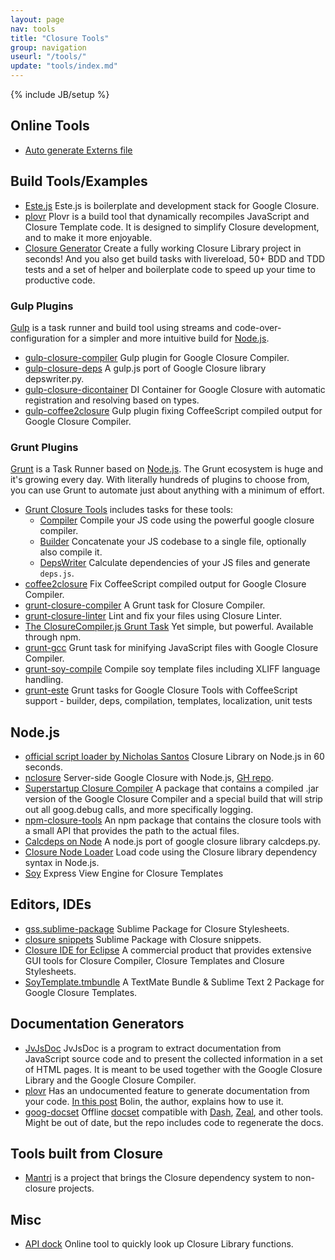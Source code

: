 ```yaml
---
layout: page
nav: tools
title: "Closure Tools"
group: navigation
useurl: "/tools/"
update: "tools/index.md"
---
```

{% include JB/setup %}

## Online Tools

* [Auto generate Externs file](http://www.dotnetwise.com/Code/Externs/)

## Build Tools/Examples

* [Este.js](https://github.com/steida/este) Este.js is boilerplate and development stack for Google Closure.
* [plovr](http://plovr.com/) Plovr is a build tool that dynamically recompiles JavaScript and Closure Template code. It is designed to simplify Closure development, and to make it more enjoyable.
* [Closure Generator](https://github.com/closureplease/generator-closure#readme) Create a fully working Closure Library project in seconds! And you also get build tasks with livereload, 50+ BDD and TDD tests and a set of helper and boilerplate code to speed up your time to productive code.

### Gulp Plugins

[Gulp](gulpjs.com) is a task runner and build tool using streams and code-over-configuration for a simpler and more intuitive build for [Node.js](http://nodejs.org/). 

* [gulp-closure-compiler](https://www.npmjs.org/package/gulp-closure-compiler/) Gulp plugin for Google Closure Compiler.
* [gulp-closure-deps](https://www.npmjs.org/package/gulp-closure-deps/) A gulp.js port of Google Closure library depswriter.py.
* [gulp-closure-dicontainer](https://www.npmjs.org/package/gulp-closure-dicontainer/) DI Container for Google Closure with automatic registration and resolving based on types.
* [gulp-coffee2closure](https://www.npmjs.org/package/gulp-coffee2closure/) Gulp plugin fixing CoffeeScript compiled output for Google Closure Compiler.

### Grunt Plugins

[Grunt](http://gruntjs.com) is a Task Runner based on [Node.js](http://nodejs.org/). The Grunt ecosystem is huge and it's growing every day. With literally hundreds of plugins to choose from, you can use Grunt to automate just about anything with a minimum of effort.

* [Grunt Closure Tools](https://github.com/closureplease/grunt-closure-tools#readme) includes tasks for these tools:
  - [Compiler](https://developers.google.com/closure/compiler/) Compile your JS code using the powerful google closure compiler.
  - [Builder](https://developers.google.com/closure/library/docs/closurebuilder) Concatenate your JS codebase to a single file, optionally also compile it.
  - [DepsWriter](https://developers.google.com/closure/library/docs/depswriter) Calculate dependencies of your JS files and generate `deps.js`.
* [coffee2closure](https://github.com/Steida/coffee2closure#readme) Fix CoffeeScript compiled output for Google Closure Compiler.
* [grunt-closure-compiler](https://github.com/gmarty/grunt-closure-compiler#readme) A Grunt task for Closure Compiler.
* [grunt-closure-linter](https://github.com/wzr1337/grunt-closure-linter#readme) Lint and fix your files using Closure Linter.
* [The ClosureCompiler.js Grunt Task](https://github.com/dcodeIO/grunt-closurecompiler#readme) Yet simple, but powerful. Available through npm.
* [grunt-gcc](https://github.com/Darsain/grunt-gcc#readme) Grunt task for minifying JavaScript files with Google Closure Compiler.
* [grunt-soy-compile](https://github.com/mpneuried/grunt-soy-compile#readme) Compile soy template files including XLIFF language handling.
* [grunt-este](https://github.com/Steida/grunt-este) Grunt tasks for Google Closure Tools with CoffeeScript support - builder, deps, compilation, templates, localization, unit tests

## Node.js

* [official script loader by Nicholas Santos](https://code.google.com/p/closure-library/wiki/NodeJS) Closure Library on Node.js in 60 seconds.
* [nclosure][node closure] Server-side Google Closure with Node.js, [GH repo][node closure github].
* [Superstartup Closure Compiler](https://github.com/closureplease/superstartup-closure-compiler#readme) A package that contains a compiled .jar version of the Google Closure Compiler and a special build that will strip out all goog.debug calls, and more specifically logging.
* [npm-closure-tools](https://github.com/closureplease/npm-closure-tools#readme) An npm package that contains the closure tools with a small API that provides the path to the actual files.
* [Calcdeps on Node][node calcdeps] A node.js port of google closure library calcdeps.py.
* [Closure Node Loader][node loader] Load code using the Closure library dependency syntax in Node.js.
* [Soy](https://github.com/jamie-stackhouse/soy) Express View Engine for Closure Templates

## Editors, IDEs

* [gss.sublime-package](https://github.com/rhysbrettbowen/gss.sublime-package#readme) Sublime Package for Closure Stylesheets.
* [closure snippets](https://github.com/closureplease/sublime-google-closure-snippets#readme) Sublime Package with Closure snippets.
* [Closure IDE for Eclipse](http://digi-area.com/ClosureIDE/) A commercial product that provides extensive GUI tools for Closure Compiler, Closure Templates and Closure Stylesheets.
* [SoyTemplate.tmbundle](https://github.com/anvie/SoyTemplate) A TextMate Bundle & Sublime Text 2 Package for Google Closure Templates.

## Documentation Generators

* [JvJsDoc](http://www.seehuhn.de/pages/jvjsdoc) JvJsDoc is a program to extract documentation from JavaScript source code and to present the collected information in a set of HTML pages. It is meant to be used together with the Google Closure Library and the Google Closure Compiler.
* [plovr](http://plovr.com/) Has an undocumented feature to generate documentation from your code. [In this post](https://groups.google.com/forum/?fromgroups=#!topic/plovr/wJ-TwjzGv88) Bolin, the author, explains how to use it.
* [goog-docset](https://github.com/wesalvaro/goog-docset) Offline [docset](http://kapeli.com/docsets) compatible with [Dash](http://kapeli.com/dash), [Zeal](http://zealdocs.org/), and other tools. Might be out of date, but the repo includes code to regenerate the docs.

## Tools built from Closure

* [Mantri][mantri] is a project that brings the Closure dependency system to non-closure projects.

## Misc

* [API dock](https://oinksoft.com/closure-tools/api-dock/) Online tool to quickly look up Closure Library functions.









[mantri]: https://github.com/closureplease/mantri#readme "Mantri dependency system"
[node calcdeps]: http://www.bramstein.com/projects/calcdeps.js/ "Calcdeps in Node"
[node loader]: https://github.com/bramstein/closureloader "Closure Loader for node"
[node closure]: http://gatapia.github.com/nclosure/ "Server side closure"
[node closure github]: https://github.com/gatapia/nclosure "Server side closure repo"
[Externs]: https://developers.google.com/closure/compiler/docs/api-tutorial3#externs "Closure Compiler externs file"
[externs page]: /externs/ "Externs collection"
